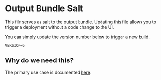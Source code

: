# Output Bundle Salt

This file serves as salt to the output bundle. Updating this file allows you to
trigger a deployment without a code change to the UI.

You can simply update the version number below to trigger a new build.

```
VERSION=6
```

## Why do we need this?
The primary use case is documented [here](./docs/guides/run_updated_e2e_tests_in_luci_ui_promoter.md).
